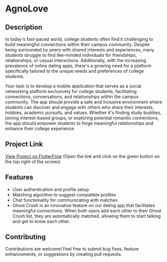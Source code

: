 # AgnoLove

## Description
In today's fast-paced world, college students often find it challenging to build meaningful connections within their campus community. Despite being surrounded by peers with shared interests and experiences, many students struggle to find like-minded individuals for friendships, relationships, or casual interactions. Additionally, with the increasing prevalence of online dating apps, there's a growing need for a platform specifically tailored to the unique needs and preferences of college students.

Your task is to develop a mobile application that serves as a social networking platform exclusively for college students, facilitating connections, conversations, and relationships within the campus community. The app should provide a safe and inclusive environment where students can discover and engage with others who share their interests, hobbies, academic pursuits, and values. Whether it's finding study buddies, joining interest-based groups, or exploring potential romantic connections, the app should empower students to forge meaningful relationships and enhance their college experience.

## Project Link
[View Project on FlutterFlow](https://app.flutterflow.io/project/tinder-c30gbz)
(Open the link and click on the green button on the top right of the screen)
## Features
- User authentication and profile setup
- Matching algorithm to suggest compatible profiles
- Chat functionality for communicating with matches
- Ghost Crush is an innovative feature on our dating app that facilitates meaningful connections. When both users add each other to their Ghost Crush list, they are automatically matched, allowing them to start talking and get to know each other.

## Contributing
Contributions are welcome! Feel free to submit bug fixes, feature enhancements, or suggestions by creating pull requests.

